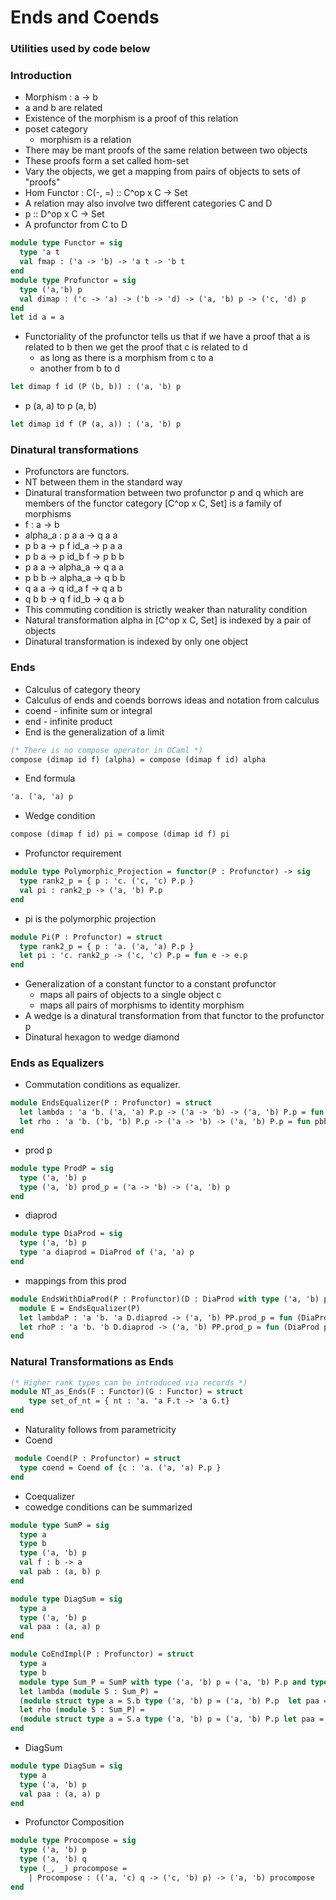 # Ends and Coends
### Utilities used by code below
### Introduction
- Morphism : a -> b
- a and b are related
- Existence of the morphism is a proof of this relation
- poset category
  - morphism is a relation
- There may be mant proofs of the same relation between two objects
- These proofs form a set called hom-set
- Vary the objects, we get a mapping from pairs of objects to sets of "proofs"
- Hom Functor : C(-, =) :: C^op x C -> Set
- A relation may also involve two different categories C and D
- p :: D^op x C -> Set
- A profunctor from C to D
```ocaml
module type Functor = sig 
  type 'a t 
  val fmap : ('a -> 'b) -> 'a t -> 'b t 
end
module type Profunctor = sig
  type ('a,'b) p
  val dimap : ('c -> 'a) -> ('b -> 'd) -> ('a, 'b) p -> ('c, 'd) p
end
let id a = a
```
- Functoriality of the profunctor tells us that if we have a proof that a is related to b then we get the proof that c is related to d
  - as long as there is a morphism from c to a
  - another from b to d
```OCaml
let dimap f id (P (b, b)) : ('a, 'b) p
```
- p (a, a) to p (a, b)
```OCaml
let dimap id f (P (a, a)) : ('a, 'b) p
```
### Dinatural transformations
  - Profunctors are functors.
  - NT between them in the standard way
  - Dinatural transformation between two profunctor p and q which are members of the functor category [C^op x C, Set] is a family of morphisms
  - f : a -> b
  - alpha_a : p a a -> q a a
  - p b a -> p f id_a -> p a a
  - p b a -> p id_b f -> p b b
  - p a a -> alpha_a -> q a a
  - p b b -> alpha_a -> q b b
  - q a a -> q id_a f -> q a b
  - q b b -> q f id_b -> q a b
  - This commuting condition is strictly weaker than naturality condition
  - Natural transformation alpha in [C^op x C, Set] is indexed by a pair of objects
  - Dinatural transformation is indexed by only one object 
### Ends
  - Calculus of category theory
  - Calculus of ends and coends borrows ideas and notation from calculus
  - coend - infinite sum or integral
  - end - infinite product
  - End is the generalization of a limit
```OCaml
(* There is no compose operator in OCaml *)
compose (dimap id f) (alpha) = compose (dimap f id) alpha
```
  - End formula
```OCaml
'a. ('a, 'a) p
```
  - Wedge condition
```OCaml
compose (dimap f id) pi = compose (dimap id f) pi
```
  - Profunctor requirement
```ocaml
module type Polymorphic_Projection = functor(P : Profunctor) -> sig
  type rank2_p = { p : 'c. ('c, 'c) P.p }
  val pi : rank2_p -> ('a, 'b) P.p
end
```
  - pi is the polymorphic projection
```ocaml
module Pi(P : Profunctor) = struct
  type rank2_p = { p : 'a. ('a, 'a) P.p }
  let pi : 'c. rank2_p -> ('c, 'c) P.p = fun e -> e.p
end
```
  - Generalization of a constant functor to a constant profunctor
    - maps all pairs of objects to a single object c
    - maps all pairs of morphisms to identity morphism
  - A wedge is a dinatural transformation from that functor to the profunctor p
  - Dinatural hexagon to wedge diamond 
### Ends as Equalizers
  - Commutation conditions as equalizer.
```ocaml
module EndsEqualizer(P : Profunctor) = struct
  let lambda : 'a 'b. ('a, 'a) P.p -> ('a -> 'b) -> ('a, 'b) P.p = fun paa f -> P.dimap id f paa
  let rho : 'a 'b. ('b, 'b) P.p -> ('a -> 'b) -> ('a, 'b) P.p = fun pbb f -> P.dimap f id pbb
end
```
  - prod p
```ocaml
module type ProdP = sig
  type ('a, 'b) p
  type ('a, 'b) prod_p = ('a -> 'b) -> ('a, 'b) p
end
```
  - diaprod
```ocaml
module type DiaProd = sig
  type ('a, 'b) p
  type 'a diaprod = DiaProd of ('a, 'a) p
end
```
  - mappings from this prod 
```ocaml
module EndsWithDiaProd(P : Profunctor)(D : DiaProd with type ('a, 'b) p = ('a, 'b) P.p)(PP : ProdP with type ('a, 'b) p = ('a, 'b) P.p) = struct
  module E = EndsEqualizer(P)
  let lambdaP : 'a 'b. 'a D.diaprod -> ('a, 'b) PP.prod_p = fun (DiaProd paa) -> E.lambda paa
  let rhoP : 'a 'b. 'b D.diaprod -> ('a, 'b) PP.prod_p = fun (DiaProd pbb) -> E.rho pbb
end
```
### Natural Transformations as Ends
```ocaml
(* Higher rank types can be introduced via records *)
module NT_as_Ends(F : Functor)(G : Functor) = struct
    type set_of_nt = { nt : 'a. 'a F.t -> 'a G.t}
end
```
  - Naturality follows from parametricity
  - Coend
```ocaml
 module Coend(P : Profunctor) = struct
  type coend = Coend of {c : 'a. ('a, 'a) P.p }
end
```
  - Coequalizer
  - cowedge conditions can be summarized 
```ocaml
module type SumP = sig
  type a
  type b
  type ('a, 'b) p
  val f : b -> a
  val pab : (a, b) p
end
```
```ocaml
module type DiagSum = sig
  type a
  type ('a, 'b) p
  val paa : (a, a) p
end

module CoEndImpl(P : Profunctor) = struct
  type a
  type b
  module type Sum_P = SumP with type ('a, 'b) p = ('a, 'b) P.p and type a = a and type b = b
  let lambda (module S : Sum_P) = 
  (module struct type a = S.b type ('a, 'b) p = ('a, 'b) P.p  let paa = P.dimap S.f id S.pab end : DiagSum)
  let rho (module S : Sum_P) =
  (module struct type a = S.a type ('a, 'b) p = ('a, 'b) P.p let paa = P.dimap id S.f S.pab end : DiagSum)
end
```
- DiagSum
```ocaml
module type DiagSum = sig
  type a
  type ('a, 'b) p
  val paa : (a, a) p
end
```
- Profunctor Composition
```ocaml
module type Procompose = sig
  type ('a, 'b) p
  type ('a, 'b) q
  type (_, _) procompose = 
    | Procompose : (('a, 'c) q -> ('c, 'b) p) -> ('a, 'b) procompose
end
```
